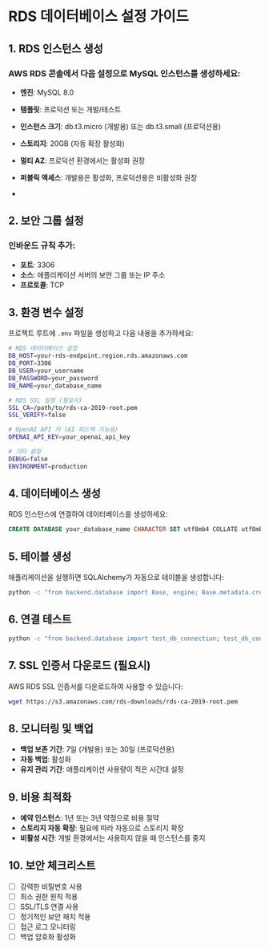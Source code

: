 # RDS 데이터베이스 설정 가이드

## 1. RDS 인스턴스 생성

### AWS RDS 콘솔에서 다음 설정으로 MySQL 인스턴스를 생성하세요:

- **엔진**: MySQL 8.0
- **템플릿**: 프로덕션 또는 개발/테스트
- **인스턴스 크기**: db.t3.micro (개발용) 또는 db.t3.small (프로덕션용)
- **스토리지**: 20GB (자동 확장 활성화)
- **멀티 AZ**: 프로덕션 환경에서는 활성화 권장
- **퍼블릭 액세스**: 개발용은 활성화, 프로덕션용은 비활성화 권장

- 


## 2. 보안 그룹 설정

### 인바운드 규칙 추가:
- **포트**: 3306
- **소스**: 애플리케이션 서버의 보안 그룹 또는 IP 주소
- **프로토콜**: TCP

## 3. 환경 변수 설정

프로젝트 루트에 `.env` 파일을 생성하고 다음 내용을 추가하세요:

```bash
# RDS 데이터베이스 설정
DB_HOST=your-rds-endpoint.region.rds.amazonaws.com
DB_PORT=3306
DB_USER=your_username
DB_PASSWORD=your_password
DB_NAME=your_database_name

# RDS SSL 설정 (필요시)
SSL_CA=/path/to/rds-ca-2019-root.pem
SSL_VERIFY=false

# OpenAI API 키 (AI 피드백 기능용)
OPENAI_API_KEY=your_openai_api_key

# 기타 설정
DEBUG=false
ENVIRONMENT=production
```

## 4. 데이터베이스 생성

RDS 인스턴스에 연결하여 데이터베이스를 생성하세요:

```sql
CREATE DATABASE your_database_name CHARACTER SET utf8mb4 COLLATE utf8mb4_unicode_ci;
```

## 5. 테이블 생성

애플리케이션을 실행하면 SQLAlchemy가 자동으로 테이블을 생성합니다:

```bash
python -c "from backend.database import Base, engine; Base.metadata.create_all(bind=engine)"
```

## 6. 연결 테스트

```bash
python -c "from backend.database import test_db_connection; test_db_connection()"
```

## 7. SSL 인증서 다운로드 (필요시)

AWS RDS SSL 인증서를 다운로드하여 사용할 수 있습니다:

```bash
wget https://s3.amazonaws.com/rds-downloads/rds-ca-2019-root.pem
```

## 8. 모니터링 및 백업

- **백업 보존 기간**: 7일 (개발용) 또는 30일 (프로덕션용)
- **자동 백업**: 활성화
- **유지 관리 기간**: 애플리케이션 사용량이 적은 시간대 설정

## 9. 비용 최적화

- **예약 인스턴스**: 1년 또는 3년 약정으로 비용 절약
- **스토리지 자동 확장**: 필요에 따라 자동으로 스토리지 확장
- **비활성 시간**: 개발 환경에서는 사용하지 않을 때 인스턴스를 중지

## 10. 보안 체크리스트

- [ ] 강력한 비밀번호 사용
- [ ] 최소 권한 원칙 적용
- [ ] SSL/TLS 연결 사용
- [ ] 정기적인 보안 패치 적용
- [ ] 접근 로그 모니터링
- [ ] 백업 암호화 활성화
